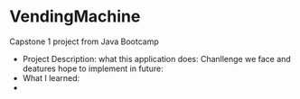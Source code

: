 # VendingMachine 
  Capstone 1 project from Java Bootcamp 
* Project Description:
  what this application does:
  Chanllenge we face and deatures hope to implement in future:
* What I learned:
* 
